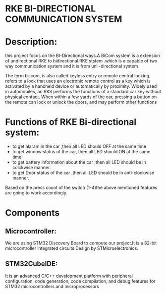 # RKE BI-DIRECTIONAL COMMUNICATION SYSTEM
# Description:
this project focus on the BI-Directional ways.A BiCom system is a extension of undirectional RKE to bidirectional RKE ststem .which is a capable of two way communication system and it is from uni -directional system

The term bi-com, is also called keyless entry or remote central locking, refers to a lock that uses an electronic remote control as a key which is activated by a handheld device or automatically by proximity. Widely used in automobiles, an RKS performs the functions of a standard car key without physical contact. When within a few yards of the car, pressing a button on the remote can lock or unlock the doors, and may perform other functions
# Functions of RKE Bi-directional system:
* to get alaram in the car ,then all LED should OFF at the same time
* to get window status of the car, then all LED should ON at the same time.
* to get battery information about the car ,then all LED should be in colckwise manner.
* to get Door status of the car ,then all LED should be in anti-clockwise manner.

Based on the press count of the switch (1-4)the above mentioned features are going to work accordingly. 
# Components
## Microcontroller:
We are using STM32 Discovery Board to compute our project.It is a 32-bit microcontroller integrated circuits Design by STMicroelectronics.
## STM32CubeIDE:
It is an advanced C/C++ development platform with peripheral configuration, code generation, code compilation, and debug features for STM32 microcontrollers and microprocessors
